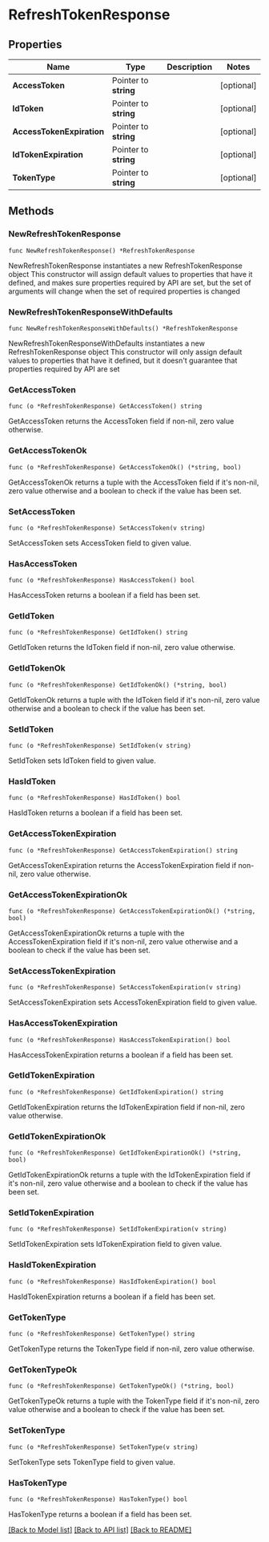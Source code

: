 # RefreshTokenResponse

## Properties

Name | Type | Description | Notes
------------ | ------------- | ------------- | -------------
**AccessToken** | Pointer to **string** |  | [optional] 
**IdToken** | Pointer to **string** |  | [optional] 
**AccessTokenExpiration** | Pointer to **string** |  | [optional] 
**IdTokenExpiration** | Pointer to **string** |  | [optional] 
**TokenType** | Pointer to **string** |  | [optional] 

## Methods

### NewRefreshTokenResponse

`func NewRefreshTokenResponse() *RefreshTokenResponse`

NewRefreshTokenResponse instantiates a new RefreshTokenResponse object
This constructor will assign default values to properties that have it defined,
and makes sure properties required by API are set, but the set of arguments
will change when the set of required properties is changed

### NewRefreshTokenResponseWithDefaults

`func NewRefreshTokenResponseWithDefaults() *RefreshTokenResponse`

NewRefreshTokenResponseWithDefaults instantiates a new RefreshTokenResponse object
This constructor will only assign default values to properties that have it defined,
but it doesn't guarantee that properties required by API are set

### GetAccessToken

`func (o *RefreshTokenResponse) GetAccessToken() string`

GetAccessToken returns the AccessToken field if non-nil, zero value otherwise.

### GetAccessTokenOk

`func (o *RefreshTokenResponse) GetAccessTokenOk() (*string, bool)`

GetAccessTokenOk returns a tuple with the AccessToken field if it's non-nil, zero value otherwise
and a boolean to check if the value has been set.

### SetAccessToken

`func (o *RefreshTokenResponse) SetAccessToken(v string)`

SetAccessToken sets AccessToken field to given value.

### HasAccessToken

`func (o *RefreshTokenResponse) HasAccessToken() bool`

HasAccessToken returns a boolean if a field has been set.

### GetIdToken

`func (o *RefreshTokenResponse) GetIdToken() string`

GetIdToken returns the IdToken field if non-nil, zero value otherwise.

### GetIdTokenOk

`func (o *RefreshTokenResponse) GetIdTokenOk() (*string, bool)`

GetIdTokenOk returns a tuple with the IdToken field if it's non-nil, zero value otherwise
and a boolean to check if the value has been set.

### SetIdToken

`func (o *RefreshTokenResponse) SetIdToken(v string)`

SetIdToken sets IdToken field to given value.

### HasIdToken

`func (o *RefreshTokenResponse) HasIdToken() bool`

HasIdToken returns a boolean if a field has been set.

### GetAccessTokenExpiration

`func (o *RefreshTokenResponse) GetAccessTokenExpiration() string`

GetAccessTokenExpiration returns the AccessTokenExpiration field if non-nil, zero value otherwise.

### GetAccessTokenExpirationOk

`func (o *RefreshTokenResponse) GetAccessTokenExpirationOk() (*string, bool)`

GetAccessTokenExpirationOk returns a tuple with the AccessTokenExpiration field if it's non-nil, zero value otherwise
and a boolean to check if the value has been set.

### SetAccessTokenExpiration

`func (o *RefreshTokenResponse) SetAccessTokenExpiration(v string)`

SetAccessTokenExpiration sets AccessTokenExpiration field to given value.

### HasAccessTokenExpiration

`func (o *RefreshTokenResponse) HasAccessTokenExpiration() bool`

HasAccessTokenExpiration returns a boolean if a field has been set.

### GetIdTokenExpiration

`func (o *RefreshTokenResponse) GetIdTokenExpiration() string`

GetIdTokenExpiration returns the IdTokenExpiration field if non-nil, zero value otherwise.

### GetIdTokenExpirationOk

`func (o *RefreshTokenResponse) GetIdTokenExpirationOk() (*string, bool)`

GetIdTokenExpirationOk returns a tuple with the IdTokenExpiration field if it's non-nil, zero value otherwise
and a boolean to check if the value has been set.

### SetIdTokenExpiration

`func (o *RefreshTokenResponse) SetIdTokenExpiration(v string)`

SetIdTokenExpiration sets IdTokenExpiration field to given value.

### HasIdTokenExpiration

`func (o *RefreshTokenResponse) HasIdTokenExpiration() bool`

HasIdTokenExpiration returns a boolean if a field has been set.

### GetTokenType

`func (o *RefreshTokenResponse) GetTokenType() string`

GetTokenType returns the TokenType field if non-nil, zero value otherwise.

### GetTokenTypeOk

`func (o *RefreshTokenResponse) GetTokenTypeOk() (*string, bool)`

GetTokenTypeOk returns a tuple with the TokenType field if it's non-nil, zero value otherwise
and a boolean to check if the value has been set.

### SetTokenType

`func (o *RefreshTokenResponse) SetTokenType(v string)`

SetTokenType sets TokenType field to given value.

### HasTokenType

`func (o *RefreshTokenResponse) HasTokenType() bool`

HasTokenType returns a boolean if a field has been set.


[[Back to Model list]](../README.md#documentation-for-models) [[Back to API list]](../README.md#documentation-for-api-endpoints) [[Back to README]](../README.md)


